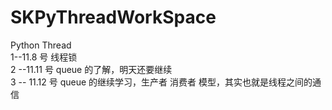 # SKPyThreadWorkSpace
Python Thread  
1--11.8 号 线程锁  
2 --11.11 号 queue 的了解，明天还要继续  
3 -- 11.12 号 queue 的继续学习，生产者 消费者 模型，其实也就是线程之间的通信

